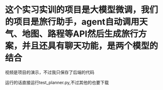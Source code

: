 # 这个实习实训的项目是大模型微调，我们的项目是旅行助手，agent自动调用天气、地图、路程等API然后生成旅行方案，并且还具有聊天功能，是两个模型的结合

视频是项目的演示，不过我只保存了后端的代码

运行的话直接运行test_planner.py,不过其他的也要下载
